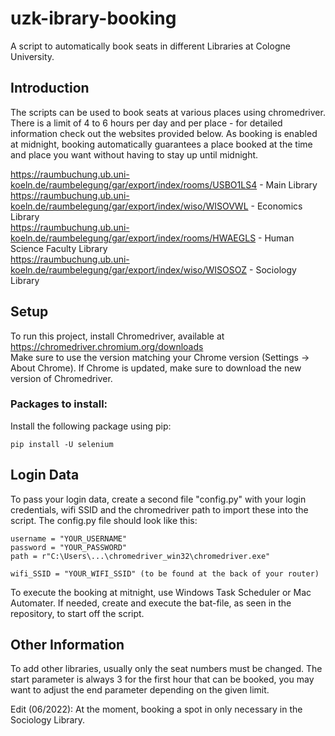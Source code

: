 # uzk-ibrary-booking

A script to automatically book seats in different Libraries at Cologne University.

## Introduction

The scripts can be used to book seats at various places using chromedriver. There is a limit of 4 to 6 hours per day and per place - for detailed information
check out the websites provided below. As booking is enabled at midnight, booking automatically guarantees a place booked at the time and 
place you want without having to stay up until midnight.

  https://raumbuchung.ub.uni-koeln.de/raumbelegung/gar/export/index/rooms/USBO1LS4 - Main Library  
  https://raumbuchung.ub.uni-koeln.de/raumbelegung/gar/export/index/wiso/WISOVWL - Economics Library  
  https://raumbuchung.ub.uni-koeln.de/raumbelegung/gar/export/index/rooms/HWAEGLS - Human Science Faculty Library  
  https://raumbuchung.ub.uni-koeln.de/raumbelegung/gar/export/index/wiso/WISOSOZ - Sociology Library  

## Setup

To run this project, install Chromedriver, available at https://chromedriver.chromium.org/downloads  
Make sure to use the version matching your Chrome version (Settings -> About Chrome).
If Chrome is updated, make sure to download the new version of Chromedriver.

### Packages to install:

Install the following package using pip:
```
pip install -U selenium
```

## Login Data

To pass your login data, create a second file "config.py" with your login credentials, wifi SSID and the chromedriver path to import these into the script.
The config.py file should look like this:
```
username = "YOUR_USERNAME"
password = "YOUR_PASSWORD"
path = r"C:\Users\...\chromedriver_win32\chromedriver.exe"

wifi_SSID = "YOUR_WIFI_SSID" (to be found at the back of your router)
```

To execute the booking at mitnight, use Windows Task Scheduler or Mac Automater. 
If needed, create and execute the bat-file, as seen in the repository, to start off the script.

## Other Information

To add other libraries, usually only the seat numbers must be changed. The start parameter is always 3 for the first hour that can be booked,
you may want to adjust the end parameter depending on the given limit.

Edit (06/2022):
At the moment, booking a spot in only necessary in the Sociology Library.

